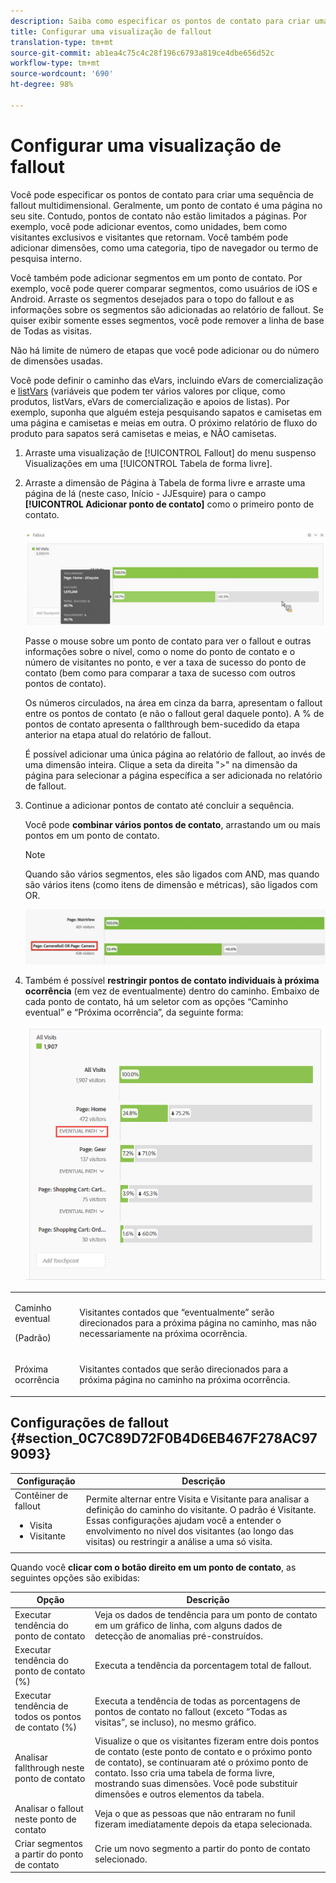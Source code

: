 ```yaml
---
description: Saiba como especificar os pontos de contato para criar uma sequência de fallout multidimensional.
title: Configurar uma visualização de fallout
translation-type: tm+mt
source-git-commit: ab1ea4c75c4c28f196c6793a819ce4dbe656d52c
workflow-type: tm+mt
source-wordcount: '690'
ht-degree: 98%

---
```



# Configurar uma visualização de fallout

Você pode especificar os pontos de contato para criar uma sequência de fallout multidimensional. Geralmente, um ponto de contato é uma página no seu site. Contudo, pontos de contato não estão limitados a páginas. Por exemplo, você pode adicionar eventos, como unidades, bem como visitantes exclusivos e visitantes que retornam. Você também pode adicionar dimensões, como uma categoria, tipo de navegador ou termo de pesquisa interno.

Você também pode adicionar segmentos em um ponto de contato. Por exemplo, você pode querer comparar segmentos, como usuários de iOS e Android. Arraste os segmentos desejados para o topo do fallout e as informações sobre os segmentos são adicionadas ao relatório de fallout. Se quiser exibir somente esses segmentos, você pode remover a linha de base de Todas as visitas.

Não há limite de número de etapas que você pode adicionar ou do número de dimensões usadas.

Você pode definir o caminho das eVars, incluindo eVars de comercialização e [listVars](https://docs.adobe.com/content/help/pt-BR/analytics/implementation/vars/page-vars/page-variables.html) (variáveis que podem ter vários valores por clique, como produtos, listVars, eVars de comercialização e apoios de listas). Por exemplo, suponha que alguém esteja pesquisando sapatos e camisetas em uma página e camisetas e meias em outra. O próximo relatório de fluxo do produto para sapatos será camisetas e meias, e NÃO camisetas.

1. Arraste uma visualização de [!UICONTROL Fallout] do menu suspenso Visualizações em uma [!UICONTROL Tabela de forma livre].

1. Arraste a dimensão de Página à Tabela de forma livre e arraste uma página de lá (neste caso, Início - JJEsquire) para o campo **[!UICONTROL Adicionar ponto de contato]** como o primeiro ponto de contato.

   ![](assets/fallout1.png)

   Passe o mouse sobre um ponto de contato para ver o fallout e outras informações sobre o nível, como o nome do ponto de contato e o número de visitantes no ponto, e ver a taxa de sucesso do ponto de contato (bem como para comparar a taxa de sucesso com outros pontos de contato).

   Os números circulados, na área em cinza da barra, apresentam o fallout entre os pontos de contato (e não o fallout geral daquele ponto). A % de pontos de contato apresenta o fallthrough bem-sucedido da etapa anterior na etapa atual do relatório de fallout.

   É possível adicionar uma única página ao relatório de fallout, ao invés de uma dimensão inteira. Clique a seta da direita &quot;>&quot; na dimensão da página para selecionar a página específica a ser adicionada no relatório de fallout.

1. Continue a adicionar pontos de contato até concluir a sequência.

   Você pode **combinar vários pontos de contato**, arrastando um ou mais pontos em um ponto de contato.

   >[!NOTE]
   >
   >Quando são vários segmentos, eles são ligados com AND, mas quando são vários itens (como itens de dimensão e métricas), são ligados com OR.

   ![](assets/multiple_obj_touchpoint.png)

1. Também é possível **restringir pontos de contato individuais à próxima ocorrência** (em vez de eventualmente) dentro do caminho. Embaixo de cada ponto de contato, há um seletor com as opções “Caminho eventual” e “Próxima ocorrência”, da seguinte forma:

   ![](assets/next-hit-eventually.png)

<table id="table_A91D99D9364B41929CC5A5BC907E8985"> 
 <tbody> 
  <tr> 
   <td colname="col1"> <p>Caminho eventual </p> <p>(Padrão) </p> </td> 
   <td colname="col2"> <p>Visitantes contados que “eventualmente” serão direcionados para a próxima página no caminho, mas não necessariamente na próxima ocorrência. </p> </td> 
  </tr> 
  <tr> 
   <td colname="col1"> <p>Próxima ocorrência </p> </td> 
   <td colname="col2"> <p>Visitantes contados que serão direcionados para a próxima página no caminho na próxima ocorrência. </p> </td> 
  </tr> 
 </tbody> 
</table>

## Configurações de fallout {#section_0C7C89D72F0B4D6EB467F278AC979093}

| Configuração | Descrição |
|--- |--- |
| Contêiner de fallout <ul><li>Visita</li><li>Visitante</li></ul> | Permite alternar entre Visita e Visitante para analisar a definição do caminho do visitante. O padrão é Visitante.  Essas configurações ajudam você a entender o envolvimento no nível dos visitantes (ao longo das visitas) ou restringir a análise a uma só visita. |

Quando você **clicar com o botão direito em um ponto de contato**, as seguintes opções são exibidas:

| Opção | Descrição |
|--- |--- |
| Executar tendência do ponto de contato | Veja os dados de tendência para um ponto de contato em um gráfico de linha, com alguns dados de detecção de anomalias pré-construídos. |
| Executar tendência do ponto de contato (%) | Executa a tendência da porcentagem total de fallout. |
| Executar tendência de todos os pontos de contato (%) | Executa a tendência de todas as porcentagens de pontos de contato no fallout (exceto “Todas as visitas”, se incluso), no mesmo gráfico. |
| Analisar fallthrough neste ponto de contato | Visualize o que os visitantes fizeram entre dois pontos de contato (este ponto de contato e o próximo ponto de contato), se continuaram até o próximo ponto de contato. Isso cria uma tabela de forma livre, mostrando suas dimensões. Você pode substituir dimensões e outros elementos da tabela. |
| Analisar o fallout neste ponto de contato | Veja o que as pessoas que não entraram no funil fizeram imediatamente depois da etapa selecionada. |
| Criar segmentos a partir do ponto de contato | Crie um novo segmento a partir do ponto de contato selecionado. |
